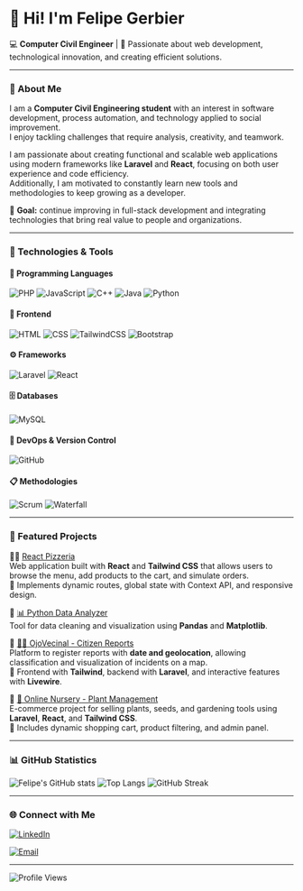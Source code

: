 # 👋 Hi! I'm Felipe Gerbier

💻 **Computer Civil Engineer** | 🚀 Passionate about web development, technological innovation, and creating efficient solutions.

---

### 🧠 About Me

I am a **Computer Civil Engineering student** with an interest in software development, process automation, and technology applied to social improvement.  
I enjoy tackling challenges that require analysis, creativity, and teamwork.  

I am passionate about creating functional and scalable web applications using modern frameworks like **Laravel** and **React**, focusing on both user experience and code efficiency.  
Additionally, I am motivated to constantly learn new tools and methodologies to keep growing as a developer.  

📌 **Goal:** continue improving in full-stack development and integrating technologies that bring real value to people and organizations.

---

### 🧰 Technologies & Tools

#### 💬 Programming Languages
![PHP](https://img.shields.io/badge/-PHP-777BB4?style=for-the-badge&logo=php&logoColor=white)
![JavaScript](https://img.shields.io/badge/-JavaScript-F7DF1E?style=for-the-badge&logo=javascript&logoColor=black)
![C++](https://img.shields.io/badge/-C++-00599C?style=for-the-badge&logo=cplusplus&logoColor=white)
![Java](https://img.shields.io/badge/-Java-007396?style=for-the-badge&logo=java&logoColor=white)
![Python](https://img.shields.io/badge/-Python-3776AB?style=for-the-badge&logo=python&logoColor=white)

#### 🎨 Frontend
![HTML](https://img.shields.io/badge/-HTML5-E34F26?style=for-the-badge&logo=html5&logoColor=white)
![CSS](https://img.shields.io/badge/-CSS3-1572B6?style=for-the-badge&logo=css3&logoColor=white)
![TailwindCSS](https://img.shields.io/badge/-TailwindCSS-38B2AC?style=for-the-badge&logo=tailwind-css&logoColor=white)
![Bootstrap](https://img.shields.io/badge/-Bootstrap-7952B3?style=for-the-badge&logo=bootstrap&logoColor=white)

#### ⚙️ Frameworks
![Laravel](https://img.shields.io/badge/-Laravel-FF2D20?style=for-the-badge&logo=laravel&logoColor=white)
![React](https://img.shields.io/badge/-React-61DAFB?style=for-the-badge&logo=react&logoColor=black)

#### 🗄️ Databases
![MySQL](https://img.shields.io/badge/-MySQL-4479A1?style=for-the-badge&logo=mysql&logoColor=white)

#### 🧩 DevOps & Version Control
![GitHub](https://img.shields.io/badge/-GitHub-181717?style=for-the-badge&logo=github&logoColor=white)

#### 📋 Methodologies
![Scrum](https://img.shields.io/badge/-Scrum-6DB33F?style=for-the-badge&logo=scrumalliance&logoColor=white)
![Waterfall](https://img.shields.io/badge/-Waterfall-4A90E2?style=for-the-badge)

---

### 🧩 Featured Projects

🔹🍕 [React Pizzeria](https://github.com/fgerber/feliger-pizza)  
Web application built with **React** and **Tailwind CSS** that allows users to browse the menu, add products to the cart, and simulate orders.  
🧭 Implements dynamic routes, global state with Context API, and responsive design.

🔹 [📊 Python Data Analyzer](https://github.com/fgerbier/ProyectosPython)  
Tool for data cleaning and visualization using **Pandas** and **Matplotlib**.

🔹 [🕵️‍♂️ OjoVecinal - Citizen Reports](https://github.com/fgerbier/OjoVecinal)  
Platform to register reports with **date and geolocation**, allowing classification and visualization of incidents on a map.  
🧭 Frontend with **Tailwind**, backend with **Laravel**, and interactive features with **Livewire**.

🔹 [🌱 Online Nursery - Plant Management](https://github.com/fgerbier/Proyecto-Ingenieria-de-Software)  
E-commerce project for selling plants, seeds, and gardening tools using **Laravel**, **React**, and **Tailwind CSS**.  
🧭 Includes dynamic shopping cart, product filtering, and admin panel.

---

### 📊 GitHub Statistics

![Felipe's GitHub stats](https://github-readme-stats.vercel.app/api?username=fgerbier&show_icons=true&theme=tokyonight)
![Top Langs](https://github-readme-stats.vercel.app/api/top-langs/?username=fgerbier&layout=compact&theme=tokyonight)
![GitHub Streak](https://streak-stats.demolab.com/?user=fgerbier&theme=tokyonight)


---

### 🌐 Connect with Me

[![LinkedIn](https://img.shields.io/badge/-LinkedIn-0A66C2?style=for-the-badge&logo=linkedin&logoColor=white)](https://www.linkedin.com/in/felipe-gerbier-2331882a5)

[![Email](https://img.shields.io/badge/-Email-D14836?style=for-the-badge&logo=gmail&logoColor=white)](mailto:feligerbier@gmail.com)

---

![Profile Views](https://komarev.com/ghpvc/?username=felipegerbier&label=Profile%20views&color=0e75b6&style=flat)


